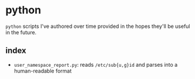 # python
`python` scripts I've authored over time provided in the hopes they'll be useful in the future.

## index
- `user_namespace_report.py`: reads `/etc/sub{u,g}id` and parses into a human-readable format
